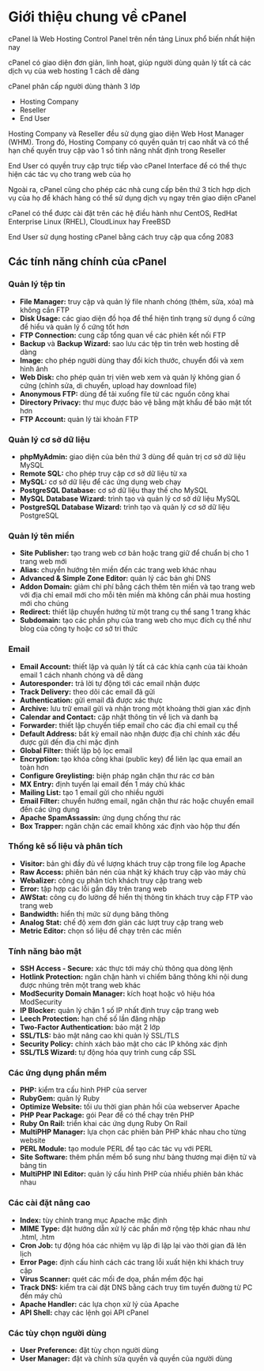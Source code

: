 # Giới thiệu chung về cPanel

cPanel là Web Hosting Control Panel trên nền tảng Linux phổ biến nhất hiện nay

cPanel có giao diện đơn giản, linh hoạt, giúp người dùng quản lý tất cả các dịch vụ của web hosting 1 cách dễ dàng

cPanel phân cấp người dùng thành 3 lớp
- Hosting Company
- Reseller
- End User

Hosting Company và Reseller đều sử dụng giao diện Web Host Manager (WHM). Trong đó, Hosting Company có quyền quản trị cao nhất và có thể hạn chế quyền truy cập vào 1 số tính năng nhất định trong Reseller

End User có quyền truy cập trực tiếp vào cPanel Interface để có thể thực hiện các tác vụ cho trang web của họ

Ngoài ra, cPanel cũng cho phép các nhà cung cấp bên thứ 3 tích hợp dịch vụ của họ để khách hàng có thể sử dụng dịch vụ ngay trên giao diện cPanel

cPanel có thể được cài đặt trên các hệ điều hành như CentOS, RedHat Enterprise Linux (RHEL), CloudLinux hay FreeBSD

End User sử dụng hosting cPanel bằng cách truy cập qua cổng 2083

## Các tính năng chính của cPanel

### Quản lý tệp tin

- **File Manager:** truy cập và quản lý file nhanh chóng (thêm, sửa, xóa) mà không cần FTP
- **Disk Usage:** các giao diện đồ họa để thể hiện tình trạng sử dụng ổ cứng để hiểu và quản lý ổ cứng tốt hơn
- **FTP Connection:** cung cấp tổng quan về các phiên kết nối FTP
- **Backup** và **Backup Wizard:** sao lưu các tệp tin trên web hosting dễ dàng
- **Image:** cho phép người dùng thay đổi kích thước, chuyển đổi và xem hình ảnh
- **Web Disk:** cho phép quản trị viên web xem và quản lý không gian ổ cứng (chỉnh sửa, di chuyển, upload hay download file)
- **Anonymous FTP:** dùng để tải xuống file từ các nguồn công khai
- **Directory Privacy:** thư mục được bảo vệ bằng mật khẩu để bảo mật tốt hơn
- **FTP Account:** quản lý tài khoản FTP

### Quản lý cơ sở dữ liệu

- **phpMyAdmin:** giao diện của bên thứ 3 dùng để quản trị cơ sở dữ liệu MySQL
- **Remote SQL:** cho phép truy cập cơ sở dữ liệu từ xa
- **MySQL:** cơ sở dữ liệu để các ứng dụng web chạy
- **PostgreSQL Database:** cơ sở dữ liệu thay thế cho MySQL
- **MySQL Database Wizard:** trình tạo và quản lý cơ sở dữ liệu MySQL
- **PostgreSQL Database Wizard:** trình tạo và quản lý cơ sở dữ liệu PostgreSQL

### Quản lý tên miền

- **Site Publisher:** tạo trang web cơ bản hoặc trang giữ để chuẩn bị cho 1 trang web mới
- **Alias:** chuyển hướng tên miền đến các trang web khác nhau
- **Advanced & Simple Zone Editor:** quản lý các bản ghi DNS
- **Addon Domain:** giảm chi phí bằng cách thêm tên miền và tạo trang web với địa chỉ email mới cho mỗi tên miền mà không cần phải mua hosting mới cho chúng
- **Redirect:** thiết lập chuyển hướng từ một trang cụ thể sang 1 trang khác
- **Subdomain:** tạo các phần phụ của trang web cho mục đích cụ thể như blog của công ty hoặc cơ sở tri thức

### Email

- **Email Account:** thiết lập và quản lý tất cả các khía cạnh của tài khoản email 1 cách nhanh chóng và dễ dàng
- **Autoresponder:** trả lời tự động tới các email nhận được
- **Track Delivery:** theo dõi các email đã gửi
- **Authentication:** gửi email đã được xác thực
- **Archive:** lưu trữ email gửi và nhận trong một khoảng thời gian xác định
- **Calendar and Contact:** cập nhật thông tin về lịch và danh bạ
- **Forwarder:** thiết lập chuyển tiếp email cho các địa chỉ email cụ thể
- **Default Address:** bất kỳ email nào nhận được địa chỉ chính xác đều được gửi đến địa chỉ mặc định
- **Global Filter:** thiết lập bộ lọc email
- **Encryption:** tạo khóa công khai (public key) để liên lạc qua email an toàn hơn
- **Configure Greylisting:** biện pháp ngăn chặn thư rác cơ bản
- **MX Entry:** định tuyến lại email đến 1 máy chủ khác
- **Mailing List:** tạo 1 email gửi cho nhiều người
- **Email Filter:** chuyển hướng email, ngăn chặn thư rác hoặc chuyển email đến các ứng dụng
- **Apache SpamAssassin:** ứng dụng chống thư rác
- **Box Trapper:** ngăn chặn các email không xác định vào hộp thư đến

### Thống kê số liệu và phân tích

- **Visitor:** bản ghi đầy đủ về lượng khách truy cập trong file log Apache
- **Raw Access:** phiên bản nén của nhật ký khách truy cập vào máy chủ
- **Webalizer:** công cụ phân tích khách truy cập trang web
- **Error:** tập hợp các lỗi gần đây trên trang web
- **AWStat:** công cụ đo lường để hiển thị thông tin khách truy cập FTP vào trang web
- **Bandwidth:** hiển thị mức sử dụng băng thông
- **Analog Stat:** chế độ xem đơn giản các lượt truy cập trang web
- **Metric Editor:** chọn số liệu để chạy trên các miền

### Tính năng bảo mật

- **SSH Access - Secure:** xác thực tới máy chủ thông qua dòng lệnh
- **Hotlink Protection:** ngăn chặn hành vi chiếm băng thông khi nội dung được nhúng trên một trang web khác
- **ModSecurity Domain Manager:** kích hoạt hoặc vô hiệu hóa ModSecurity
- **IP Blocker:** quản lý chặn 1 số IP nhất định truy cập trang web
- **Leech Protection:** hạn chế số lần đăng nhập
- **Two-Factor Authentication:** bảo mật 2 lớp
- **SSL/TLS:** bảo mật nâng cao khi quản lý SSL/TLS
- **Security Policy:** chính xách bảo mật cho các IP không xác định
- **SSL/TLS Wizard:** tự động hóa quy trình cung cấp SSL

### Các ứng dụng phần mềm

- **PHP:** kiểm tra cấu hình PHP của server
- **RubyGem:** quản lý Ruby
- **Optimize Website:** tối ưu thời gian phản hồi của webserver Apache
- **PHP Pear Package:** gói Pear để có thể chạy trên PHP
- **Ruby On Rail:** triển khai các ứng dụng Ruby On Rail
- **MultiPHP Manager:** lựa chọn các phiên bản PHP khác nhau cho từng website
- **PERL Module:** tạo module PERL để tạo các tác vụ với PERL
- **Site Software:** thêm phần mềm bổ sung như bảng thương mại điện tử và bảng tin
- **MultiPHP INI Editor:** quản lý cấu hình PHP của nhiều phiên bản khác nhau

### Các cài đặt nâng cao

- **Index:** tùy chỉnh trang mục Apache mặc định
- **MIME Type:** đặt hướng dẫn xử lý các phần mở rộng tệp khác nhau như .html, .htm
- **Cron Job:** tự động hóa các nhiệm vụ lặp đi lặp lại vào thời gian đã lên lịch
- **Error Page:** định cấu hình cách các trang lỗi xuất hiện khi khách truy cập
- **Virus Scanner:** quét các mối đe dọa, phần mềm độc hại
- **Track DNS:** kiểm tra cài đặt DNS bằng cách truy tìm tuyến đường từ PC đến máy chủ
- **Apache Handler:** các lựa chọn xử lý của Apache
- **API Shell:** chạy các lệnh gọi API cPanel

### Các tùy chọn người dùng

- **User Preference:** đặt tùy chọn người dùng
- **User Manager:** đặt và chỉnh sửa quyền và quyền của người dùng